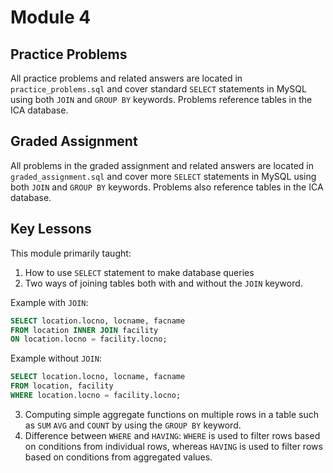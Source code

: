 # Module 4

## Practice Problems

All practice problems and related answers are located in `practice_problems.sql` and cover standard `SELECT` statements in MySQL using both `JOIN` and `GROUP BY` keywords. Problems reference tables in the ICA database.

## Graded Assignment

All problems in the graded assignment and related answers are located in `graded_assignment.sql` and cover more `SELECT` statements in MySQL using both `JOIN` and `GROUP BY` keywords. Problems also reference tables in the ICA database.

## Key Lessons

This module primarily taught:

 1. How to use `SELECT` statement to make database queries
 2. Two ways of joining tables both with and without the `JOIN` keyword.

 Example with `JOIN`:

 ```SQL
SELECT location.locno, locname, facname
FROM location INNER JOIN facility
ON location.locno = facility.locno;
 ```

Example without `JOIN`:

```SQL
SELECT location.locno, locname, facname
FROM location, facility
WHERE location.locno = facility.locno;
```

3. Computing simple aggregate functions on multiple rows in a table such as `SUM` `AVG` and `COUNT` by using the `GROUP BY` keyword.
4. Difference between `WHERE` and `HAVING`: `WHERE` is used to filter rows based on conditions from individual rows, whereas `HAVING` is used to filter rows based on conditions from aggregated values.
